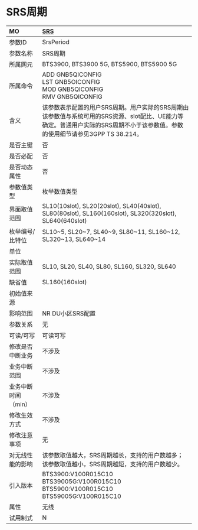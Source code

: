 # SRS周期<table><thread><tr><th align = "left">MO</th><th align = "left"><a href = "index.html#SRS周期-3">SRS</a></td></tr></thread><tbody><tr><td>参数ID</td><td>SrsPeriod</td></tr><tr><td>参数名称</td><td>SRS周期</td></tr><tr><td>所属网元</td><td>BTS3900, BTS3900 5G, BTS5900, BTS5900 5G</td></tr><tr><td>所属命令</td><td>ADD GNB5QICONFIG<br>LST GNB5OICONFIG<br>MOD GNB5QICONFIG<br>RMV GNB5QICONFIG</td></tr><tr><td>含义</td><td>该参数表示配置的用户SRS周期。用户实际的SRS周期由该参数值与系统可用的SRS资源、slot配比、UE能力等确定。普通用户实际的SRS周期不小于该参数值。参数的使用细节请参见3GPP TS 38.214。</td></tr><tr><td>是否主键</td><td>否</td></tr><tr><td>是否必配</td><td>否</td></tr><tr><td>是否动态属性</td><td>否</td></tr><tr><td>参数值类型</td><td>枚举数值类型</td></tr><tr><td>界面取值范围</td><td>SL10(10slot), SL20(20slot), SL40(40slot), SL80(80slot), SL160(160slot), SL320(320slot), SL640(640slot)</td></tr><tr><td>枚举编号/比特位</td><td>SL10~5, SL20~7, SL40~9, SL80~11, SL160~12, SL320~13, SL640~14</td></tr><tr><td>单位</td><td></td></tr><tr><td>实际取值范围</td><td> 
SL10, SL20, SL40, SL80, SL160, SL320, SL640</td></tr><tr><td>缺省值</td><td>SL160(160slot)</td></tr><tr><td>初始值来源</td><td></td></tr><tr><td>影响范围</td><td>NR DU小区SRS配置</td></tr><tr><td>参数关系</td><td>无</td></tr><tr><td>可读/可写</td><td>可读可写</td></tr><tr><td>修改是否中断业务</td><td>不涉及</td></tr><tr><td>业务中断范围</td><td>不涉及</td></tr><tr><td>业务中断时间（min）</td><td>不涉及</td></tr><tr><td>修改生效方式</td><td>不涉及</td></tr><tr><td>修改注意事项</td><td>无</td></tr><tr><td>对无线性能的影响</td><td> 
该参数取值越大，SRS周期越长，支持的用户数越多；该参数取值越小，SRS周期越短，支持的用户数越少。</td></tr><tr><td>引入版本</td><td>BTS3900:V100R015C10<br>BTS39005G:V100R015C10<br>BTS5900:V100R015C10<br>BTS59005G:V100R015C10</td></tr><tr><td>属性</td><td>无线</td></tr><tr><td>试用制式</td><td>N</td></tr></tbody></table>
